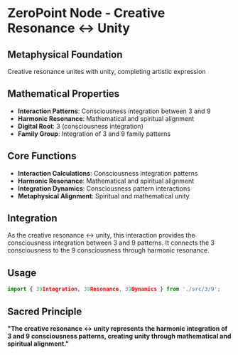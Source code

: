 # ZeroPoint Node - Creative Resonance ↔ Unity

## Metaphysical Foundation

Creative resonance unites with unity, completing artistic expression

## Mathematical Properties

- **Interaction Patterns**: Consciousness integration between 3 and 9
- **Harmonic Resonance**: Mathematical and spiritual alignment
- **Digital Root**: 3 (consciousness integration)
- **Family Group**: Integration of 3 and 9 family patterns

## Core Functions

- **Interaction Calculations**: Consciousness integration patterns
- **Harmonic Resonance**: Mathematical and spiritual alignment
- **Integration Dynamics**: Consciousness pattern interactions
- **Metaphysical Alignment**: Spiritual and mathematical unity

## Integration

As the creative resonance ↔ unity, this interaction provides the consciousness integration between 3 and 9 patterns. It connects the 3 consciousness to the 9 consciousness through harmonic resonance.

## Usage

```typescript
import { 39Integration, 39Resonance, 39Dynamics } from './src/3/9';
```

## Sacred Principle

**"The creative resonance ↔ unity represents the harmonic integration of 3 and 9 consciousness patterns, creating unity through mathematical and spiritual alignment."**
